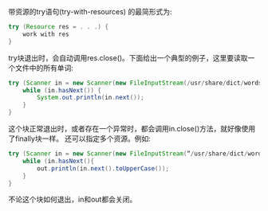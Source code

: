 带资源的try语句(try-with-resources) 的最简形式为:
```java
try (Resource res = . . .) {
	work with res 
}
```
try块退出时，会自动调用res.close()。下面给出一个典型的例子，这里要读取一个文件中的所有单词:
```java
try (Scanner in = new Scanner(new FileInputStream(/usr/share/dict/words")), "UTF-8"){
	while (in.hasNext()) {
		System.out.println(in.next());
	}
}
```
这个块正常退出时，或者存在一个异常时，都会调用in.close()方法，就好像使用了finally块一样。
还可以指定多个资源。例如:
```java
try (Scanner in = new Scanner(new FileInputStream(“/usr/share/dict/words")，"UTF-8")；PrintWriter out = new PrintWriter("out.txt")){
	while (in.hasNext(){
		out.println(in.next().toUpperCase());
	}
}
```
不论这个块如何退出，in和out都会关闭。
